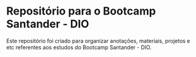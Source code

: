 # Repositório para o Bootcamp Santander - DIO

Este repositório foi criado para organizar anotações, materiais, projetos e etc referentes aos estudos do Bootcamp Santander - DIO.
